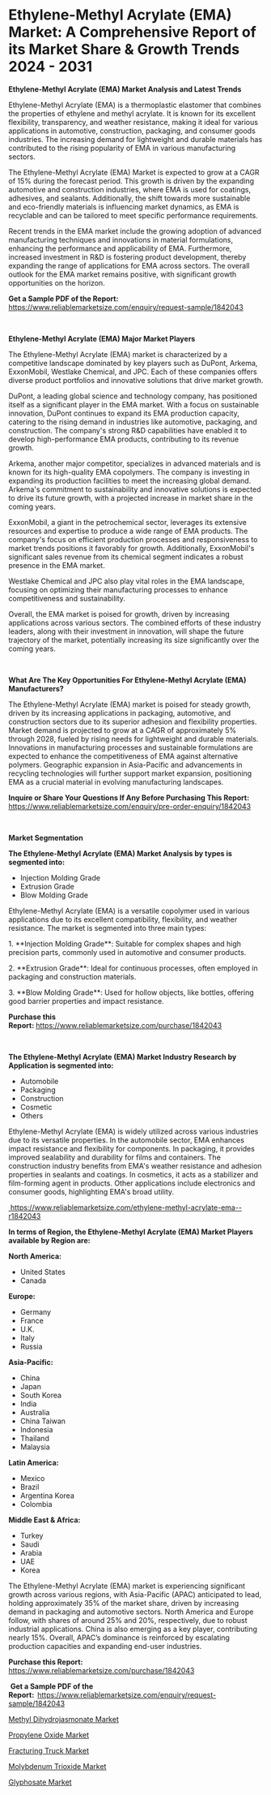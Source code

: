 <p><h1>Ethylene-Methyl Acrylate (EMA) Market: A Comprehensive Report of its Market Share & Growth Trends 2024 - 2031</h1></p><p><strong>Ethylene-Methyl Acrylate (EMA) Market Analysis and Latest Trends</strong></p>
<p><p>Ethylene-Methyl Acrylate (EMA) is a thermoplastic elastomer that combines the properties of ethylene and methyl acrylate. It is known for its excellent flexibility, transparency, and weather resistance, making it ideal for various applications in automotive, construction, packaging, and consumer goods industries. The increasing demand for lightweight and durable materials has contributed to the rising popularity of EMA in various manufacturing sectors.</p><p>The Ethylene-Methyl Acrylate (EMA) Market is expected to grow at a CAGR of 15% during the forecast period. This growth is driven by the expanding automotive and construction industries, where EMA is used for coatings, adhesives, and sealants. Additionally, the shift towards more sustainable and eco-friendly materials is influencing market dynamics, as EMA is recyclable and can be tailored to meet specific performance requirements. </p><p>Recent trends in the EMA market include the growing adoption of advanced manufacturing techniques and innovations in material formulations, enhancing the performance and applicability of EMA. Furthermore, increased investment in R&D is fostering product development, thereby expanding the range of applications for EMA across sectors. The overall outlook for the EMA market remains positive, with significant growth opportunities on the horizon.</p></p>
<p><strong>Get a Sample PDF of the Report:&nbsp;</strong> <a href="https://www.reliablemarketsize.com/enquiry/request-sample/1842043?utm_campaign=1722&utm_medium=2&utm_source=Github&utm_content=ia&utm_term=16102024&utm_id=ethylene-methyl-acrylate-ema">https://www.reliablemarketsize.com/enquiry/request-sample/1842043</a></p>
<p>&nbsp;</p>
<p><strong>Ethylene-Methyl Acrylate (EMA) Major Market Players</strong></p>
<p><p>The Ethylene-Methyl Acrylate (EMA) market is characterized by a competitive landscape dominated by key players such as DuPont, Arkema, ExxonMobil, Westlake Chemical, and JPC. Each of these companies offers diverse product portfolios and innovative solutions that drive market growth.</p><p>DuPont, a leading global science and technology company, has positioned itself as a significant player in the EMA market. With a focus on sustainable innovation, DuPont continues to expand its EMA production capacity, catering to the rising demand in industries like automotive, packaging, and construction. The company's strong R&D capabilities have enabled it to develop high-performance EMA products, contributing to its revenue growth.</p><p>Arkema, another major competitor, specializes in advanced materials and is known for its high-quality EMA copolymers. The company is investing in expanding its production facilities to meet the increasing global demand. Arkema's commitment to sustainability and innovative solutions is expected to drive its future growth, with a projected increase in market share in the coming years.</p><p>ExxonMobil, a giant in the petrochemical sector, leverages its extensive resources and expertise to produce a wide range of EMA products. The company's focus on efficient production processes and responsiveness to market trends positions it favorably for growth. Additionally, ExxonMobil's significant sales revenue from its chemical segment indicates a robust presence in the EMA market.</p><p>Westlake Chemical and JPC also play vital roles in the EMA landscape, focusing on optimizing their manufacturing processes to enhance competitiveness and sustainability.</p><p>Overall, the EMA market is poised for growth, driven by increasing applications across various sectors. The combined efforts of these industry leaders, along with their investment in innovation, will shape the future trajectory of the market, potentially increasing its size significantly over the coming years.</p></p>
<p>&nbsp;</p>
<p><strong>What Are The Key Opportunities For Ethylene-Methyl Acrylate (EMA) Manufacturers?</strong></p>
<p><p>The Ethylene-Methyl Acrylate (EMA) market is poised for steady growth, driven by its increasing applications in packaging, automotive, and construction sectors due to its superior adhesion and flexibility properties. Market demand is projected to grow at a CAGR of approximately 5% through 2028, fueled by rising needs for lightweight and durable materials. Innovations in manufacturing processes and sustainable formulations are expected to enhance the competitiveness of EMA against alternative polymers. Geographic expansion in Asia-Pacific and advancements in recycling technologies will further support market expansion, positioning EMA as a crucial material in evolving manufacturing landscapes.</p></p>
<p><strong>Inquire or Share Your Questions If Any Before Purchasing This Report:</strong> <a href="https://www.reliablemarketsize.com/enquiry/pre-order-enquiry/1842043?utm_campaign=1722&utm_medium=2&utm_source=Github&utm_content=ia&utm_term=16102024&utm_id=ethylene-methyl-acrylate-ema">https://www.reliablemarketsize.com/enquiry/pre-order-enquiry/1842043</a></p>
<p>&nbsp;</p>
<p><strong>Market Segmentation</strong></p>
<p><strong>The Ethylene-Methyl Acrylate (EMA) Market Analysis by types is segmented into:</strong></p>
<p><ul><li>Injection Molding Grade</li><li>Extrusion Grade</li><li>Blow Molding Grade</li></ul></p>
<p><p>Ethylene-Methyl Acrylate (EMA) is a versatile copolymer used in various applications due to its excellent compatibility, flexibility, and weather resistance. The market is segmented into three main types: </p><p>1. **Injection Molding Grade**: Suitable for complex shapes and high precision parts, commonly used in automotive and consumer products.</p><p>  </p><p>2. **Extrusion Grade**: Ideal for continuous processes, often employed in packaging and construction materials.</p><p>3. **Blow Molding Grade**: Used for hollow objects, like bottles, offering good barrier properties and impact resistance.</p></p>
<p><strong>Purchase this Report:&nbsp;</strong><a href="https://www.reliablemarketsize.com/purchase/1842043?utm_campaign=1722&utm_medium=2&utm_source=Github&utm_content=ia&utm_term=16102024&utm_id=ethylene-methyl-acrylate-ema">https://www.reliablemarketsize.com/purchase/1842043</a></p>
<p>&nbsp;</p>
<p><strong>The Ethylene-Methyl Acrylate (EMA) Market Industry Research by Application is segmented into:</strong></p>
<p><ul><li>Automobile</li><li>Packaging</li><li>Construction</li><li>Cosmetic</li><li>Others</li></ul></p>
<p><p>Ethylene-Methyl Acrylate (EMA) is widely utilized across various industries due to its versatile properties. In the automobile sector, EMA enhances impact resistance and flexibility for components. In packaging, it provides improved sealability and durability for films and containers. The construction industry benefits from EMA's weather resistance and adhesion properties in sealants and coatings. In cosmetics, it acts as a stabilizer and film-forming agent in products. Other applications include electronics and consumer goods, highlighting EMA's broad utility.</p></p>
<p><a href="https://www.reliablemarketsize.com/ethylene-methyl-acrylate-ema--r1842043?utm_campaign=1722&utm_medium=2&utm_source=Github&utm_content=ia&utm_term=16102024&utm_id=ethylene-methyl-acrylate-ema">&nbsp;https://www.reliablemarketsize.com/ethylene-methyl-acrylate-ema--r1842043</a></p>
<p><strong>In terms of Region, the Ethylene-Methyl Acrylate (EMA) Market Players available by Region are:</strong></p>
<p>
    <p> <strong> North America: </strong>
        <ul>
            <li>United States</li>
            <li>Canada</li>
        </ul>
        </p> 
    <p> <strong> Europe: </strong>
        <ul>
            <li>Germany</li>
            <li>France</li>
            <li>U.K.</li>
            <li>Italy</li>
            <li>Russia</li>
        </ul>
        </p> 
    <p> <strong> Asia-Pacific: </strong>
        <ul>
            <li>China</li>
            <li>Japan</li>
            <li>South Korea</li>
            <li>India</li>
            <li>Australia</li>
            <li>China Taiwan</li>
            <li>Indonesia</li>
            <li>Thailand</li>
            <li>Malaysia</li>
        </ul>
        </p> 
    <p> <strong> Latin America: </strong>
        <ul>
            <li>Mexico</li>
            <li>Brazil</li>
            <li>Argentina Korea</li>
            <li>Colombia</li>
        </ul>
        </p> 
    <p> <strong> Middle East & Africa: </strong>
        <ul>
            <li>Turkey</li>
            <li>Saudi</li>
            <li>Arabia</li>
            <li>UAE</li>
            <li>Korea</li>
        </ul>
    </p>
    </p>
<p><p>The Ethylene-Methyl Acrylate (EMA) market is experiencing significant growth across various regions, with Asia-Pacific (APAC) anticipated to lead, holding approximately 35% of the market share, driven by increasing demand in packaging and automotive sectors. North America and Europe follow, with shares of around 25% and 20%, respectively, due to robust industrial applications. China is also emerging as a key player, contributing nearly 15%. Overall, APAC’s dominance is reinforced by escalating production capacities and expanding end-user industries.</p></p>
<p><strong>Purchase this Report: </strong><a href="https://www.reliablemarketsize.com/purchase/1842043?utm_campaign=1722&utm_medium=2&utm_source=Github&utm_content=ia&utm_term=16102024&utm_id=ethylene-methyl-acrylate-ema">https://www.reliablemarketsize.com/purchase/1842043</a></p>
<p>&nbsp;<strong>Get a Sample PDF of the Report:&nbsp;&nbsp;</strong><a href="https://www.reliablemarketsize.com/enquiry/request-sample/1842043?utm_campaign=1722&utm_medium=2&utm_source=Github&utm_content=ia&utm_term=16102024&utm_id=ethylene-methyl-acrylate-ema">https://www.reliablemarketsize.com/enquiry/request-sample/1842043</a></p>
<p><strong></strong></p>
<p><p><a href="https://www.linkedin.com/pulse/analyzing-global-methyl-dihydrojasmonate-market-growth-prospects-cn5qc?utm_campaign=1722&utm_medium=2&utm_source=Github&utm_content=ia&utm_term=16102024&utm_id=ethylene-methyl-acrylate-ema">Methyl Dihydrojasmonate Market</a></p><p><a href="https://www.linkedin.com/pulse/propylene-oxide-market-matrix-applications-types-cagr-growth-hq9nc?utm_campaign=1722&utm_medium=2&utm_source=Github&utm_content=ia&utm_term=16102024&utm_id=ethylene-methyl-acrylate-ema">Propylene Oxide Market</a></p><p><a href="https://www.linkedin.com/pulse/global-perspectives-fracturing-truck-market-trends-challenges-v95tf?utm_campaign=1722&utm_medium=2&utm_source=Github&utm_content=ia&utm_term=16102024&utm_id=ethylene-methyl-acrylate-ema">Fracturing Truck Market</a></p><p><a href="https://www.linkedin.com/pulse/molybdenum-trioxide-market-global-trends-forecast-2024-2031-77a6c?utm_campaign=1722&utm_medium=2&utm_source=Github&utm_content=ia&utm_term=16102024&utm_id=ethylene-methyl-acrylate-ema">Molybdenum Trioxide Market</a></p><p><a href="https://www.linkedin.com/pulse/glyphosate-market-research-report-exploring-size-revenue-analysis-wjxpc?utm_campaign=1722&utm_medium=2&utm_source=Github&utm_content=ia&utm_term=16102024&utm_id=ethylene-methyl-acrylate-ema">Glyphosate Market</a></p></p>